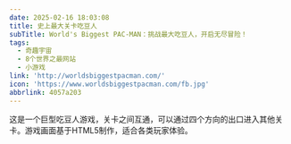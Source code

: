 ```yaml
---
date: 2025-02-16 18:03:08
title: 史上最大关卡吃豆人
subTitle: World's Biggest PAC-MAN：挑战最大吃豆人，开启无尽冒险！
tags:
  - 奇趣宇宙
  - 8个世界之最网站
  - 小游戏
link: 'http://worldsbiggestpacman.com/'
icon: 'https://www.worldsbiggestpacman.com/fb.jpg'
abbrlink: 4057a203
---
```


这是一个巨型吃豆人游戏，关卡之间互通，可以通过四个方向的出口进入其他关卡。游戏画面基于HTML5制作，适合各类玩家体验。